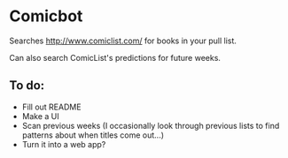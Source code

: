 Comicbot
==========

Searches http://www.comiclist.com/ for books in your pull list.

Can also search ComicList's predictions for future weeks.

To do:
-------
* Fill out README
* Make a UI
* Scan previous weeks (I occasionally look through previous lists to find patterns about when titles come out...)
* Turn it into a web app?
